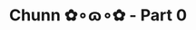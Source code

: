 ---
layout: album
resource: instagram
title: "Chunn ✿∘ɷ∘✿ - Part 0"
description: "Instagram album of Chunn ✿∘ɷ∘✿, part 0.</br> Username: ngocxx.12"
active: gallery
album-title: "Chunn ✿∘ɷ∘✿"
images:
  - image_path: ngocxx.12/0/20200612_182631_102824491_167521624758513_2317290172014889328_n.jpg
  - image_path: ngocxx.12/0/20200612_182631_103849957_2677761302442158_6609556745004768874_n.jpg
  - image_path: ngocxx.12/0/20221023_194508_312287627_1155107802086285_8021776710416931983_n.jpg
  - image_path: ngocxx.12/0/20221023_194508_312509056_513344573975858_5125769539663549332_n.jpg
  - image_path: ngocxx.12/0/20221213_180829_319126800_622298552977328_5320002649733020604_n.jpg
  - image_path: ngocxx.12/0/20221213_180829_319560472_566165345346545_8395853629414775011_n.jpg
  - image_path: ngocxx.12/0/20221213_180829_319647988_710539690276168_2370727760536596878_n.jpg
  - image_path: ngocxx.12/0/20221226_125740_322052701_548512683812373_3564108098911502278_n.jpg
  - image_path: ngocxx.12/0/20240613_225806_448356617_445845251416426_7620195129568734030_n.jpg
  - image_path: ngocxx.12/0/20240613_225806_448357192_363454679709820_5878976946021396906_n.jpg
  - image_path: ngocxx.12/0/20240613_225806_448363160_1474681533434899_635280709023112726_n.jpg
  - image_path: ngocxx.12/0/20240618_215555_448683412_1217316883046483_9186268948733018559_n.jpg
  - image_path: ngocxx.12/0/20240618_215555_448689151_2878903298914817_2264508093581710779_n.jpg
  - image_path: ngocxx.12/0/20240618_215555_448722382_1384182275584568_6826599702912272252_n.jpg
---